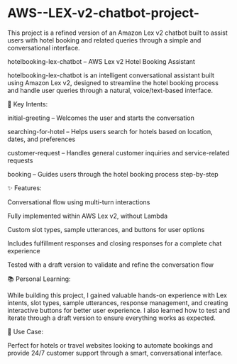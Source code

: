 # AWS--LEX-v2-chatbot-project-
This project is a refined version of an Amazon Lex v2 chatbot built to assist users with hotel booking and related queries through a simple and conversational interface.


hotelbooking-lex-chatbot – AWS Lex v2 Hotel Booking Assistant

hotelbooking-lex-chatbot is an intelligent conversational assistant built using Amazon Lex v2, designed to streamline the hotel booking process and handle user queries through a natural, voice/text-based interface.

🧠 Key Intents:

initial-greeting – Welcomes the user and starts the conversation

searching-for-hotel – Helps users search for hotels based on location, dates, and preferences

customer-request – Handles general customer inquiries and service-related requests

booking – Guides users through the hotel booking process step-by-step

✨ Features:

Conversational flow using multi-turn interactions

Fully implemented within AWS Lex v2, without Lambda

Custom slot types, sample utterances, and buttons for user options

Includes fulfillment responses and closing responses for a complete chat experience

Tested with a draft version to validate and refine the conversation flow

📚 Personal Learning:

While building this project, I gained valuable hands-on experience with Lex intents, slot types, sample utterances, response management, and creating interactive buttons for better user experience. I also learned how to test and iterate through a draft version to ensure everything works as expected.

🏨 Use Case:

Perfect for hotels or travel websites looking to automate bookings and provide 24/7 customer support through a smart, conversational interface.
